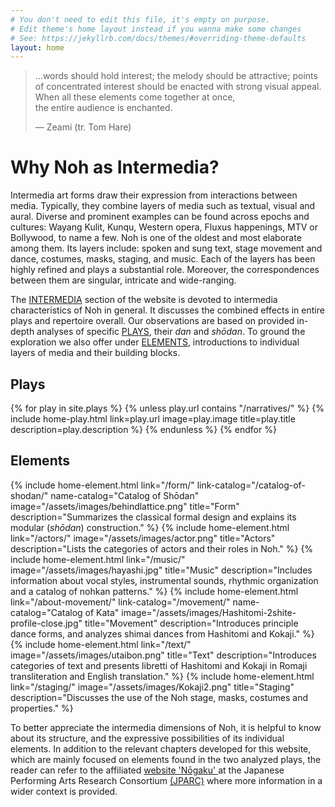 ```yaml
---
# You don't need to edit this file, it's empty on purpose.
# Edit theme's home layout instead if you wanna make some changes
# See: https://jekyllrb.com/docs/themes/#overriding-theme-defaults
layout: home
---
```


<div
  class="home__hero"
  style="background-image: url('/assets/images/Hashi3.jpg');"
>
  <div class="wrapper">
    <div class="home__hero-content">
      <blockquote>
        <p class="blockquote__paragraph">
          …words should hold interest; the melody should be attractive; points
          of concentrated interest should be enacted with strong visual appeal.
          <br />When all these elements come together at once, <br />the entire
          audience is enchanted.
        </p>
        <p class="blockquote__footer">— Zeami (tr. Tom Hare)</p>
      </blockquote>
    </div>
  </div>
</div>
<div class="home__intermedia">
  <div class="wrapper">
    <h1 class="home-section__title">Why Noh as Intermedia?</h1>
    <p class="home__intermedia-description">
      Intermedia art forms draw their expression from interactions between
      media. Typically, they combine layers of media such as textual, visual and
      aural. Diverse and prominent examples can be found across epochs and
      cultures: Wayang Kulit, Kunqu, Western opera, Fluxus happenings, MTV or
      Bollywood, to name a few. Noh is one of the oldest and most elaborate
      among them. Its layers include: spoken and sung text, stage movement and
      dance, costumes, masks, staging, and music. Each of the layers has been
      highly refined and plays a substantial role. Moreover, the correspondences
      between them are singular, intricate and wide-ranging.
    </p>
    <p class="home__intermedia-description">
      The <a href="/about-intermedia/" target="_blank">INTERMEDIA</a> section of
      the website is devoted to intermedia characteristics of Noh in general. It
      discusses the combined effects in entire plays and repertoire overall. Our
      observations are based on provided in-depth analyses of specific
      <a href="#Plays">PLAYS</a>, their <em>dan</em> and <em>shōdan</em>. To
      ground the exploration we also offer under
      <a href="#Elements">ELEMENTS</a>, introductions to individual layers of
      media and their building blocks.
    </p>
  </div>
</div>

<div class="home__plays">
  <div class="wrapper">
    <h2 id="Plays" class="home-section__title">Plays</h2>
    {% for play in site.plays %} {% unless play.url contains "/narratives/" %}
    {% include home-play.html link=play.url image=play.image title=play.title
    description=play.description %} {% endunless %} {% endfor %}
  </div>
</div>

<div class="home__elements">
  <div class="wrapper">
    <h2 id="Elements" class="home-section__title">Elements</h2>
    <div class="home-elements">
      <!-- prettier-ignore -->
      {% include home-element.html link="/form/"
      link-catalog="/catalog-of-shodan/" name-catalog="Catalog of Shōdan"
      image="/assets/images/behindlattice.png" title="Form"
      description="Summarizes the classical formal design and explains its
      modular (<em>shōdan</em>) construction." %} {% include home-element.html
      link="/actors/" image="/assets/images/actor.png" title="Actors"
      description="Lists the categories of actors and their roles in Noh." %} {%
      include home-element.html link="/music/"
      image="/assets/images/hayashi.jpg" title="Music" description="Includes
      information about vocal styles, instrumental sounds, rhythmic organization
      and a catalog of nohkan patterns." %} {% include home-element.html
      link="/about-movement/" link-catalog="/movement/" name-catalog="Catalog of
      Kata" image="/assets/images/Hashitomi-2shite-profile-close.jpg"
      title="Movement" description="Introduces principle dance forms, and
      analyzes shimai dances from Hashitomi and Kokaji." %} {% include
      home-element.html link="/text/" image="/assets/images/utaibon.png"
      title="Text" description="Introduces categories of text and presents
      libretti of Hashitomi and Kokaji in Romaji transliteration and English
      translation." %} {% include home-element.html link="/staging/"
      image="/assets/images/Kokaji2.png" title="Staging" description="Discusses
      the use of the Noh stage, masks, costumes and properties." %}
    </div>
    <p class="home-section__description">
      To better appreciate the intermedia dimensions of Noh, it is helpful to
      know about its structure, and the expressive possibilities of its
      individual elements. In addition to the relevant chapters developed for
      this website, which are mainly focused on elements found in the two
      analyzed plays, the reader can refer to the affiliated
      <a href="https://jparc.online/nogaku/"> website 'Nōgaku' </a> at the
      Japanese Performing Arts Research Consortium
      <a href="https://jparc.online/"> (JPARC)</a> where more information in a
      wider context is provided.
    </p>
  </div>
</div>

<!-- prettier-ignore -->
